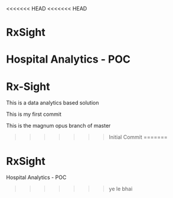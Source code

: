 <<<<<<< HEAD
<<<<<<< HEAD
# RxSight
Hospital Analytics - POC
=======
# Rx-Sight
This is a data analytics based solution

This is my first commit

This is the magnum opus branch of master
>>>>>>> Initial Commit
=======
# RxSight
Hospital Analytics - POC
>>>>>>> ye le bhai

